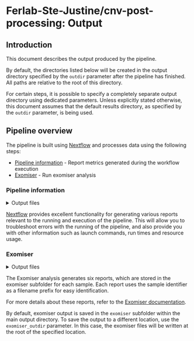 # Ferlab-Ste-Justine/cnv-post-processing: Output

## Introduction

This document describes the output produced by the pipeline.

By default, the directories listed below will be created in the output directory specified by the `outdir` parameter after the pipeline has finished. All paths are relative to the root of this directory.

For certain steps, it is possible to specify a completely separate output directory using dedicated parameters. Unless explicitly stated otherwise, this document assumes that the default results directory, as specified by the `outdir` parameter, is being used.

## Pipeline overview

The pipeline is built using [Nextflow](https://www.nextflow.io/) and processes data using the following steps:

- [Pipeline information](#pipeline-information) - Report metrics generated during the workflow execution
- [Exomiser](#exomiser) - Run exomiser analysis

### Pipeline information

<details markdown="1">
<summary>Output files</summary>

- `pipeline_info/`
  - Reports generated by Nextflow: `execution_report.html`, `execution_timeline.html`, `execution_trace.txt` and `pipeline_dag.dot`/`pipeline_dag.svg`.
  - Reformatted samplesheet files used as input to the pipeline: `samplesheet.valid.csv`.
  - Parameters used by the pipeline run: `params.json`.

</details>

[Nextflow](https://www.nextflow.io/docs/latest/tracing.html) provides excellent functionality for generating various reports relevant to the running and execution of the pipeline. This will allow you to troubleshoot errors with the running of the pipeline, and also provide you with other information such as launch commands, run times and resource usage.

### Exomiser

<details markdown="1">
<summary>Output files</summary>

- `exomiser/`
  - <SAMPLE_ID>.exomiser.genes.tsv
  - <SAMPLE_ID>.exomiser.html
  - <SAMPLE_ID>.exomiser.json
  - <SAMPLE_ID>.exomiser.variants.tsv
  - <SAMPLE_ID>.exomiser.vcf.gz
  - <SAMPLE_ID>.exomiser.vcf.gz.tbi

</details>

The Exomiser analysis generates six reports, which are stored in the exomiser subfolder for each sample. Each report uses the sample identifier as a filename prefix for easy identification.

For more details about these reports, refer to the [Exomiser documentation](https://exomiser.readthedocs.io/en/14.0.0/result_interpretation.html).

By default, exomiser output is saved in the `exomiser` subfolder within the main output directory. To save the output to a different location, use the `exomiser_outdir` parameter. In this case, the exomiser files will be written at the root of the specified location.
